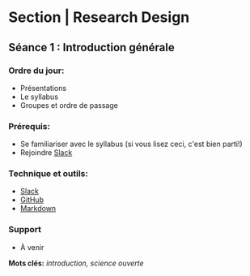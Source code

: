 # Section | Research Design
## Séance 1 : Introduction générale

### Ordre du jour:
-  Présentations
-  Le syllabus
-  Groupes et ordre de passage

### Prérequis:
- Se familiariser avec le syllabus (si vous lisez ceci, c'est bien parti!)
- Rejoindre [Slack](methodesss.slack.com)

### Technique et outils:
- [Slack](methodesss.slack.com)
- [GitHub](https://github.com/)
- [Markdown](https://guides.github.com/features/mastering-markdown/)

### Support
- À venir

**Mots clés:** *introduction, science ouverte*


